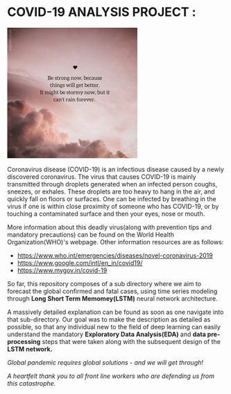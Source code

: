 # COVID-19 ANALYSIS PROJECT : 


![](https://github.com/CodingWitcher/Corona_crisis/blob/master/images_for_readme/Hope.jpg)

Coronavirus disease (COVID-19) is an infectious disease caused by a newly discovered coronavirus. The virus that causes COVID-19 is mainly transmitted through droplets generated when an infected person coughs, sneezes, or exhales. These droplets are too heavy to hang in the air, and quickly fall on floors or surfaces. 
One can be infected by breathing in the virus if one is within close proximity of someone who has COVID-19, or by touching a contaminated surface and then your eyes, nose or mouth.

More information about this deadly virus(along with prevention tips and mandatory precautions) can be found on the World Health Organization(WHO)'s webpage. Other information resources are as follows:
* https://www.who.int/emergencies/diseases/novel-coronavirus-2019 
* https://www.google.com/intl/en_in/covid19/
* https://www.mygov.in/covid-19

So far, this repository composes of a sub directory where we aim to forecast the global confirmed and fatal cases, using time series modeling through **Long Short Term Memomey(LSTM)** neural network architecture.

A massively detailed explanation can be found as soon as one navigate into that sub-directory. Our goal was to make the description as detailed as possible, so that any individual new to the field of deep learning can easily understand the mandatory **Exploratory Data Analysis(EDA)** and **data pre-processing** steps that were taken along with the subsequent design of the **LSTM network.**

*Global pandemic requires global solutions - and we will get through!*

*A heartfelt thank you to all front line workers who are defending us from this catastrophe.*
